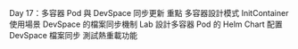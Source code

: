Day 17：多容器 Pod 與 DevSpace 同步更新
重點
多容器設計模式
InitContainer 使用場景
DevSpace 的檔案同步機制
Lab
設計多容器 Pod 的 Helm Chart
配置 DevSpace 檔案同步
測試熱重載功能
